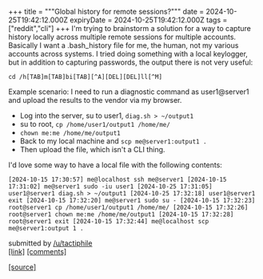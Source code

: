 +++
title = """Global history for remote sessions?"""
date = 2024-10-25T19:42:12.000Z
expiryDate = 2024-10-25T19:42:12.000Z
tags = ["reddit","cli"]
+++
I'm trying to brainstorm a solution for a way to capture history locally across multiple remote sessions for multiple accounts. Basically I want a .bash\_history file for me, the human, not my various accounts across systems. I tried doing something with a local keylogger, but in addition to capturing passwords, the output there is not very useful:

    cd /h[TAB]m[TAB]bi[TAB][^A][DEL][DEL]ll[^M] 

Example scenario: I need to run a diagnostic command as user1@server1 and upload the results to the vendor via my browser.

*   Log into the server, su to user1, `diag.sh > ~/output1`
*   su to root, `cp /home/user1/output1 /home/me/`
*   `chown me:me /home/me/output1`
*   Back to my local machine and `scp me@server1:output1 .`
*   Then upload the file, which isn't a CLI thing.

I'd love some way to have a local file with the following contents:

    [2024-10-15 17:30:57] me@localhost ssh me@server1 [2024-10-15 17:31:02] me@server1 sudo -iu user1 [2024-10-25 17:31:05] user1@server1 diag.sh > ~/output1 [2024-10-25 17:32:18] user1@server1 exit [2024-10-15 17:32:20] me@server1 sudo su - [2024-10-15 17:32:23] root@server1 cp /home/user1/output1 /home/me/ [2024-10-15 17:32:26] root@server1 chown me:me /home/me/output1 [2024-10-15 17:32:28] root@server1 exit [2024-10-15 17:32:44] me@localhost scp me@server1:output 1 . 

submitted by [/u/tactiphile](https://www.reddit.com/user/tactiphile)  
[\[link\]](https://www.reddit.com/r/commandline/comments/1gc2uju/global_history_for_remote_sessions/) [\[comments\]](https://www.reddit.com/r/commandline/comments/1gc2uju/global_history_for_remote_sessions/)

[[source]](https://www.reddit.com/r/commandline/comments/1gc2uju/global_history_for_remote_sessions/)
